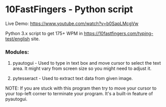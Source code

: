 # 10FastFingers - Python script

Live Demo: https://www.youtube.com/watch?v=b0SapLMcgVw

Python 3.x script to get 175+ WPM in https://10fastfingers.com/typing-test/english site.

### Modules:

1. pyautogui - Used to type in text box and move cursor to select the text area. It might vary from screen size so you might need to adjust it.

2. pytesseract - Used to extract text data from given image.

NOTE: If you are stuck with this program then try to move your cursor to your top-left corner to terminate your program. It's a built-in feature of pyautogui.
